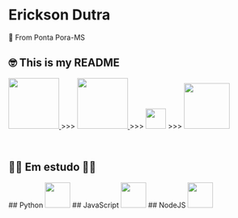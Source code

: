# Erickson Dutra
 📍 From Ponta Pora-MS
 
## 🤓 This is my README
<p>
  <a href="https://www.linkedin.com/in/erickson-dutra-b8673453/" target="_blank" title="LinkedIn">
    <img src="https://cdn.worldvectorlogo.com/logos/linkedin.svg" width="100px">
  </a> >>>
  <a href="mailto:ericksond10@gmail.com" target="_blank" title="Email">
    <img src="https://logodownload.org/wp-content/uploads/2018/03/gmail-logo-1-1-2048x471.png" width="100px">
  </a> >>>
    <a href="https://twitter.com/ErickSon_Dut" target="_blank" title="Twitter">
    <img src="https://images.vexels.com/media/users/3/137419/isolated/preview/b1a3fab214230557053ed1c4bf17b46c-logotipo-do-iacute-cone-do-twitter-by-vexels.png" width="40px"></a> >>>
    <a href="https://www.instagram.com/ericksdutra/" target="_blank" title="Instagram">
    <img src="https://image.shutterstock.com/image-photo/image-260nw-435629701.jpg" width="90px">
  </a>
</p>
<br>
<h2>   🧑‍💻 Em estudo  👨‍💻 </h2>
## Python <img src="https://upload.wikimedia.org/wikipedia/commons/thumb/0/0a/Python.svg/72px-Python.svg.png" width="50px"> 
## JavaScript <img src="https://seeklogo.com/images/J/javascript-js-logo-2949701702-seeklogo.com.png" width="50px">
## NodeJS <img src="https://upload.wikimedia.org/wikipedia/commons/thumb/d/d9/Node.js_logo.svg/885px-Node.js_logo.svg.png" width="50px">
